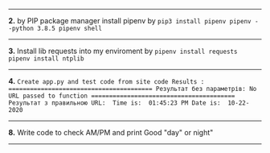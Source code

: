 ***
**2.** by PIP package manager install pipenv by `pip3 install pipenv pipenv --python 3.8.5 pipenv shell`
***
**3.** Install lib requests into my enviroment by `pipenv install requests pipenv install ntplib`
*** 
**4.** `Create app.py and test code from site code Results : ======================================== Результат без параметрів: No URL passed to function ======================================== Результат з правильною URL:  Time is:  01:45:23 PM Date is:  10-22-2020`
***
**8.** Write code to check AM/PM and print Good "day" or night"
***
